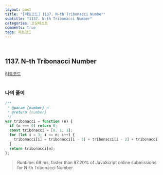 ```yaml
---
layout: post
title: "[리트코드] 1137. N-th Tribonacci Number"
subtitle: "1137. N-th Tribonacci Number"
categories: 코딩테스트
comments: true
tags: 리트코드
---
```


<br>


## 1137. N-th Tribonacci Number

[리트코드](https://leetcode.com/problems/n-th-tribonacci-number/) <br><br>

### 나의 풀이

```js
/**
 * @param {number} n
 * @return {number}
 */
var tribonacci = function (n) {
  if (n === 0) return 0;
  const tribonacci = [0, 1, 1];
  for (let i = 3; i <= n; i++) {
    tribonacci[i] = tribonacci[i - 3] + tribonacci[i - 2] + tribonacci[i - 1];
  }
  return tribonacci[n];
};
```

> Runtime: 68 ms, faster than 87.20% of JavaScript online submissions for N-th Tribonacci Number.

<br>